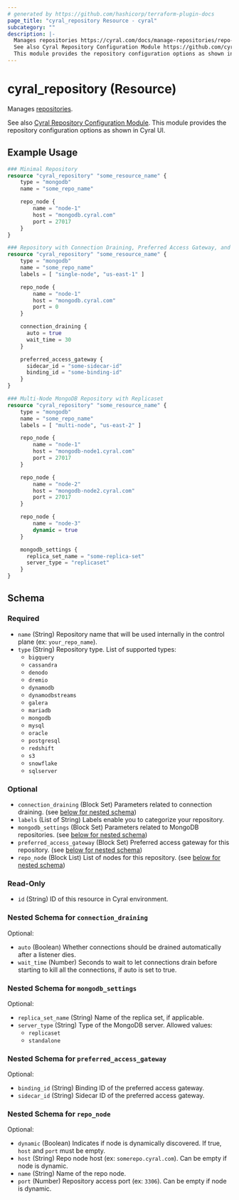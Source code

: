 ```yaml
---
# generated by https://github.com/hashicorp/terraform-plugin-docs
page_title: "cyral_repository Resource - cyral"
subcategory: ""
description: |-
  Manages repositories https://cyral.com/docs/manage-repositories/repo-track.
  See also Cyral Repository Configuration Module https://github.com/cyralinc/terraform-cyral-repository-config.
  This module provides the repository configuration options as shown in Cyral UI.
---
```


# cyral_repository (Resource)

Manages [repositories](https://cyral.com/docs/manage-repositories/repo-track).

See also [Cyral Repository Configuration Module](https://github.com/cyralinc/terraform-cyral-repository-config).
This module provides the repository configuration options as shown in Cyral UI.

## Example Usage

```terraform
### Minimal Repository
resource "cyral_repository" "some_resource_name" {
    type = "mongodb"
    name = "some_repo_name"

    repo_node {
        name = "node-1"
        host = "mongodb.cyral.com"
        port = 27017
    }
}

### Repository with Connection Draining, Preferred Access Gateway, and Labels
resource "cyral_repository" "some_resource_name" {
    type = "mongodb"
    name = "some_repo_name"
    labels = [ "single-node", "us-east-1" ]

    repo_node {
        name = "node-1"
        host = "mongodb.cyral.com"
        port = 0
    }

    connection_draining {
      auto = true
      wait_time = 30
    }

    preferred_access_gateway {
      sidecar_id = "some-sidecar-id"
      binding_id = "some-binding-id"
    }
}

### Multi-Node MongoDB Repository with Replicaset
resource "cyral_repository" "some_resource_name" {
    type = "mongodb"
    name = "some_repo_name"
    labels = [ "multi-node", "us-east-2" ]

    repo_node {
        name = "node-1"
        host = "mongodb-node1.cyral.com"
        port = 27017
    }

    repo_node {
        name = "node-2"
        host = "mongodb-node2.cyral.com"
        port = 27017
    }

    repo_node {
        name = "node-3"
        dynamic = true
    }

    mongodb_settings {
      replica_set_name = "some-replica-set"
      server_type = "replicaset"
    }
}
```

<!-- schema generated by tfplugindocs -->

## Schema

### Required

- `name` (String) Repository name that will be used internally in the control plane (ex: `your_repo_name`).
- `type` (String) Repository type. List of supported types:
  - `bigquery`
  - `cassandra`
  - `denodo`
  - `dremio`
  - `dynamodb`
  - `dynamodbstreams`
  - `galera`
  - `mariadb`
  - `mongodb`
  - `mysql`
  - `oracle`
  - `postgresql`
  - `redshift`
  - `s3`
  - `snowflake`
  - `sqlserver`

### Optional

- `connection_draining` (Block Set) Parameters related to connection draining. (see [below for nested schema](#nestedblock--connection_draining))
- `labels` (List of String) Labels enable you to categorize your repository.
- `mongodb_settings` (Block Set) Parameters related to MongoDB repositories. (see [below for nested schema](#nestedblock--mongodb_settings))
- `preferred_access_gateway` (Block Set) Preferred access gateway for this repository. (see [below for nested schema](#nestedblock--preferred_access_gateway))
- `repo_node` (Block List) List of nodes for this repository. (see [below for nested schema](#nestedblock--repo_node))

### Read-Only

- `id` (String) ID of this resource in Cyral environment.

<a id="nestedblock--connection_draining"></a>

### Nested Schema for `connection_draining`

Optional:

- `auto` (Boolean) Whether connections should be drained automatically after a listener dies.
- `wait_time` (Number) Seconds to wait to let connections drain before starting to kill all the connections, if auto is set to true.

<a id="nestedblock--mongodb_settings"></a>

### Nested Schema for `mongodb_settings`

Optional:

- `replica_set_name` (String) Name of the replica set, if applicable.
- `server_type` (String) Type of the MongoDB server. Allowed values:
  - `replicaset`
  - `standalone`

<a id="nestedblock--preferred_access_gateway"></a>

### Nested Schema for `preferred_access_gateway`

Optional:

- `binding_id` (String) Binding ID of the preferred access gateway.
- `sidecar_id` (String) Sidecar ID of the preferred access gateway.

<a id="nestedblock--repo_node"></a>

### Nested Schema for `repo_node`

Optional:

- `dynamic` (Boolean) Indicates if node is dynamically discovered. If true, `host` and `port` must be empty.
- `host` (String) Repo node host (ex: `somerepo.cyral.com`). Can be empty if node is dynamic.
- `name` (String) Name of the repo node.
- `port` (Number) Repository access port (ex: `3306`). Can be empty if node is dynamic.
